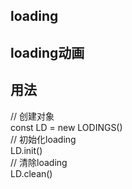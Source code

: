 ## loading

## loading动画

## 用法

// 创建对象  
const LD = new LODINGS()  
// 初始化loading  
LD.init()  
// 清除loading  
LD.clean()  
